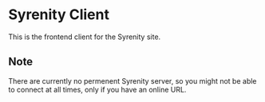 # Syrenity Client

This is the frontend client for the Syrenity site.

## Note

There are currently no permenent Syrenity server, so you might not be able to connect at all times, only if you have an online URL.
